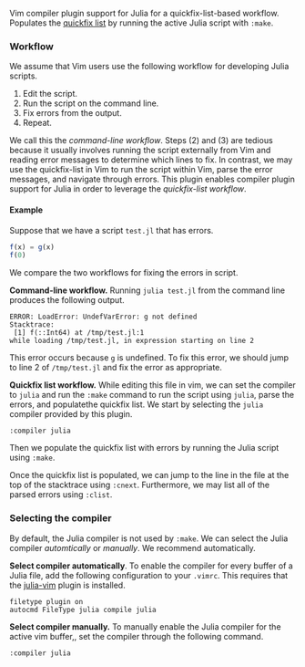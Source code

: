 Vim compiler plugin support for Julia for a quickfix-list-based workflow. 
Populates the [quickfix list][quickfix-list] by running the active Julia
script with `:make`.

### Workflow

We assume that Vim users use the following workflow for developing Julia 
scripts.

1. Edit the script.
2. Run the script on the command line.
3. Fix errors from the output.
4. Repeat.

We call this the _command-line workflow_. Steps (2) and (3) are tedious because 
it usually involves running the script externally from Vim and reading error 
messages to determine which lines to fix. In contrast, we may use the 
quickfix-list in Vim to run the script within Vim, parse the error messages, and
navigate through errors. This plugin enables compiler plugin support for Julia
in order to leverage the _quickfix-list workflow_.

#### Example

Suppose that we have a script `test.jl` that has errors.

```julia
f(x) = g(x)
f(0)
```

We compare the two workflows for fixing the errors in script.

__Command-line workflow.__ Running `julia test.jl` from the command line produces
the following output.

```
ERROR: LoadError: UndefVarError: g not defined
Stacktrace:
 [1] f(::Int64) at /tmp/test.jl:1
while loading /tmp/test.jl, in expression starting on line 2
```

This error occurs because `g` is undefined. To fix this error, we should jump
to line 2 of `/tmp/test.jl` and fix the error as appropriate.

__Quickfix list workflow.__ While editing this file in vim, we can set
the compiler to `julia` and run the `:make` command to run the script using 
`julia`, parse the errors, and populatethe quickfix list. We start by selecting
the `julia` compiler provided by this plugin.

```
:compiler julia
```

Then we populate the quickfix list with errors by running the Julia script using
`:make`.

Once the quickfix list is populated, we can jump to the line in the file at the
top of the stacktrace using `:cnext`. Furthermore, we may list all of the parsed
errors using `:clist`.

### Selecting the compiler

By default, the Julia compiler is not used by `:make`. We can select the Julia
compiler _automtically_ or _manually_. We recommend automatically.

__Select compiler automatically__.  To enable the compiler for every buffer of
a Julia file, add the following configuration to your `.vimrc`. This requires
that the [julia-vim][julia-vim] plugin is installed.

```vim
filetype plugin on
autocmd FileType julia compile julia
```

__Select compiler manually.__ To manually enable the Julia compiler for the
active vim buffer,, set the compiler through the following command.

```
:compiler julia
```

[julia-vim]: https://github.com/JuliaEditorSupport/julia-vim
[quickfix-list]: http://vimcasts.org/episodes/search-multiple-files-with-vimgrep/
